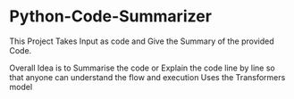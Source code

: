 # Python-Code-Summarizer
This Project Takes Input as code and Give the Summary of the provided Code.

Overall Idea is to Summarise the code or Explain the code line by line so that anyone can understand the flow and execution 
Uses the Transformers model